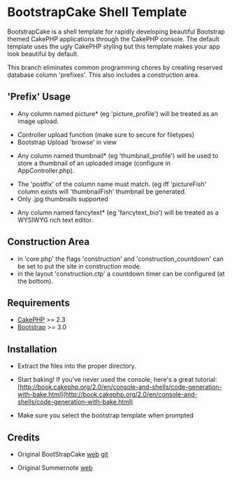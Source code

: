 # BootstrapCake Shell Template

BootstrapCake is a shell template for rapidly developing beautiful Bootstrap themed CakePHP applications through the CakePHP console. The default template uses the ugly CakePHP styling but this template makes your app look beautiful by default.

This branch eliminates common programming chores by creating reserved database column 'prefixes'. This also includes a construction area.


## 'Prefix' Usage

* Any column named picture* (eg 'picture_profile') will be treated as an image upload.
 - Controller upload function (make sure to secure for filetypes)
 - Bootstrap Upload 'browse' in view


* Any column named thumbnail* (eg 'thumbnail_profile') will be used to store a thumbnail of an uploaded image (configure in AppController.php).
 - The 'postfix' of the column name must match. (eg iff 'pictureFish' column exists will 'thumbnailFish' thumbnail be generated.
 - Only .jpg thumbnails supported
 

* Any column named fancytext* (eg 'fancytext_bio') will be treated as a WYSIWYG rich text editor. 

## Construction Area
* in 'core.php' the flags 'construction' and 'construction_countdown' can be set to put the site in construction mode.
* in the layout 'construction.ctp' a countdown timer can be configured (at the bottom).


## Requirements

* [CakePHP](http://cakephp.org/) >= 2.3
* [Bootstrap](http://getbootstrap.com/) >= 3.0

## Installation

* Extract the files into the proper directory.

* Start baking! If you've never used the console, here's a great tutorial: [http://book.cakephp.org/2.0/en/console-and-shells/code-generation-with-bake.html](http://book.cakephp.org/2.0/en/console-and-shells/code-generation-with-bake.html)
* Make sure you select the bootstrap template when prompted


## Credits
* Original BootStrapCake [web](http://www.ekoim.com/blog/bootstrap-cakephp-bootstrapcake/)
 [git](https://github.com/EKOInternetMarketing/BootstrapCake)

* Original Summernote [web](http://hackerwins.github.io/summernote/)
